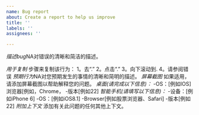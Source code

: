 ```yaml
---
name: Bug report
about: Create a report to help us improve
title: ''
labels: ''
assignees: ''

---
```


*描述bug*NA对错误的清晰和简洁的描述。

*用于复制*
步骤来复制该行为：
1。去“.”
 2。点击“.”
 3。向下滚动到.
 4。请参阅错误
*预期行为*NA对您预期发生的事情的清晰和简明的描述。
*屏幕截图*
如果适用，请添加屏幕截图以帮助解释您的问题。
*桌面(请完成以下信息)：*
-OS：[例如IOS]
浏览器[例如，Chrome，
-版本[例如22]
*智能手机(请填写以下信息)：*
-设备：[例如iPhone 6]
-OS：[例如iOS8.1]
-Browser[例如股票浏览器、Safari]
-版本[例如22]
*附加上下文*
添加有关此问题的任何其他上下文。
